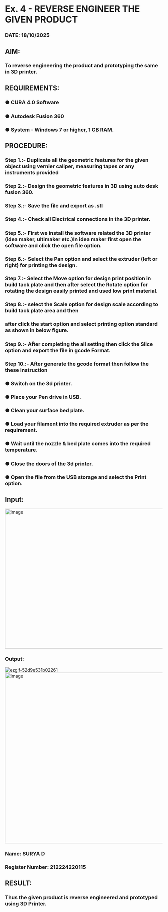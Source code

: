 # Ex. 4 - REVERSE ENGINEER THE GIVEN PRODUCT

### DATE: 18/10/2025

## AIM: 
### To reverse engineering the product and prototyping the same in 3D printer.

## REQUIREMENTS:
### ●	CURA 4.0 Software
### ●	 Autodesk Fusion 360
### ●	 System - Windows 7 or higher, 1 GB RAM.

## PROCEDURE:
### Step 1.:- Duplicate all the geometric features for the given object using vernier caliper, measuring tapes or any instruments provided
### Step 2.:- Design the geometric features in 3D using auto desk fusion 360.
### Step 3.:- Save the file and export as .stl
### Step 4.:- Check all Electrical connections in the 3D printer.
### Step 5.:- First we install the software related the 3D printer (idea maker, ultimaker etc.)In idea maker first open the software and click the open file option.
### Step 6.:- Select the Pan option and select the extruder (left or right) for printing the design.
### Step 7.:- Select the Move option for design print position in build tack plate and then after select the Rotate option for rotating the design easily printed and used low print material.
### Step 8.:- select the Scale option for design scale according to build tack plate area and then
### after click the start option and select printing option standard as shown in below figure.
### Step 9.:- After completing the all setting then click the Slice option and export the file in gcode Format.
### Step 10.:- After generate the gcode format then follow the these instruction 
  ###   ●	Switch on the 3d printer.
  ###   ●	Place your Pen drive in USB.
  ###   ●	Clean your surface bed plate.
  ###   ●	Load your filament into the required extruder as per the requirement.
  ###   ●	Wait until the nozzle & bed plate comes into the required temperature.
  ###   ●	Close the doors of the 3d printer.
  ###   ●	Open the file from the USB storage and select the Print option.

## Input:
<img width="666" height="446" alt="image" src="https://github.com/user-attachments/assets/496d8ec8-81da-4730-8e36-2e9ecd7f8f83" />

### Output:
![ezgif-52d9e531b02261](https://github.com/user-attachments/assets/dcc65457-964b-40e5-9ea4-cb31db1461b4)
<img width="1268" height="543" alt="image" src="https://github.com/user-attachments/assets/f3c436ad-302b-4558-8bd0-7841e7aa22e3" />

### Name: **SURYA D**
### Register Number: **212224220115**

## RESULT:
###   Thus the given product is reverse engineered and prototyped using 3D Printer.
